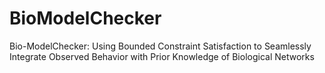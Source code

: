 # BioModelChecker
Bio-ModelChecker: Using Bounded Constraint Satisfaction to Seamlessly Integrate Observed Behavior with Prior Knowledge of Biological Networks 
